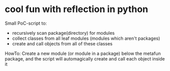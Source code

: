 # cool fun with reflection in python

Small PoC-script to:
- recursively scan package(directory) for modules
- collect classes from all leaf modules (modules which aren't packages)
- create and call objects from all of these classes

HowTo: Create a new module (or module in a package) below the metafun package,
and the script will automagically create and call each object inside it